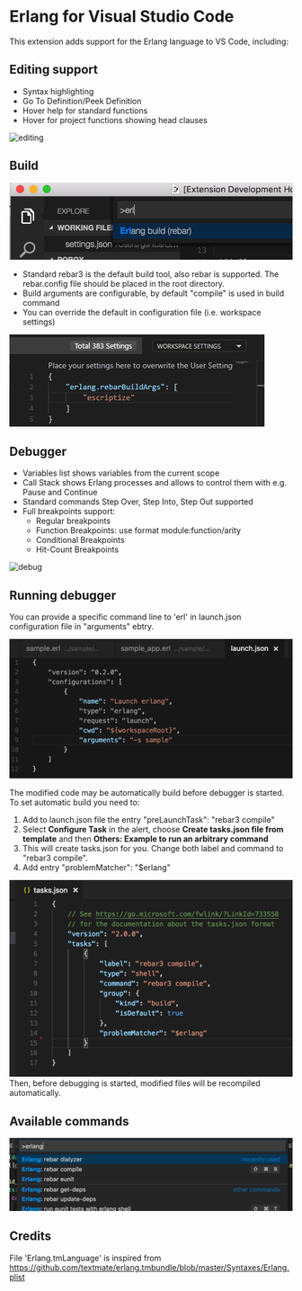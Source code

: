 # Erlang for Visual Studio Code
This extension adds support for the Erlang language to VS Code, including:

## Editing support
- Syntax highlighting
- Go To Definition/Peek Definition
- Hover help for standard functions
- Hover for project functions showing head clauses

![editing](images/vscode-editing.gif)

## Build
![build](images/vscode-erlang-build.png)

- Standard rebar3 is the default build tool, also rebar is supported. The rebar.config file should be placed in the root directory.
- Build arguments are configurable, by default "compile" is used in build command
- You can override the default in configuration file (i.e. workspace settings)

![build](images/vscode-erlang-build-args.png)

## Debugger
- Variables list shows variables from the current scope
- Call Stack shows Erlang processes and allows to control them with e.g. Pause and Continue
- Standard commands Step Over, Step Into, Step Out supported
- Full breakpoints support:
  * Regular breakpoints
  * Function Breakpoints: use format module:function/arity
  * Conditional Breakpoints
  * Hit-Count Breakpoints

![debug](images/vscode-erlang-debug.png)

## Running debugger  
You can provide a specific command line to 'erl' in launch.json configuration file in "arguments" ebtry.

![debug1](images/vscode-erlang-debug-args.png)

The modified code may be automatically build before debugger is started. To set automatic build you need to:
  1. Add to launch.json file the entry "preLaunchTask": "rebar3 compile"
  1. Select **Configure Task** in the alert, choose **Create tasks.json file from template** and then **Others: Example to run an arbitrary command**
  1. This will create tasks.json for you. Change both label and command to "rebar3 compile".
  1. Add entry "problemMatcher": "$erlang"

![debug](images/vscode-erlang-build-task.png)
Then, before debugging is started, modified files will be recompiled automatically.

## Available commands
![commands](images/vscode-erlang-commands.png)

## Credits
File 'Erlang.tmLanguage' is inspired from https://github.com/textmate/erlang.tmbundle/blob/master/Syntaxes/Erlang.plist
